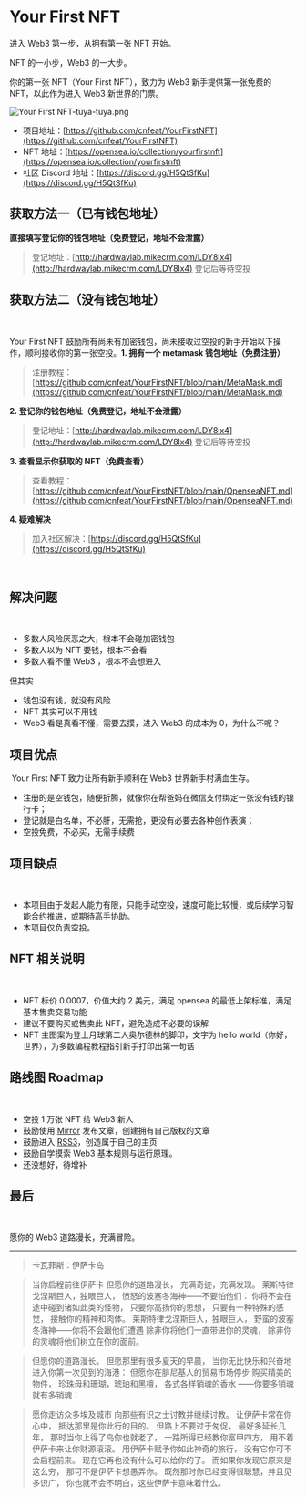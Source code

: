 # Your First NFT


进入 Web3 第一步，从拥有第一张 NFT 开始。
​

NFT 的一小步，Web3  的一大步。
​

你的第一张 NFT（Your First NFT），致力为 Web3 新手提供第一张免费的 NFT，以此作为进入 Web3 新世界的门票。
​

![Your First NFT-tuya-tuya.png](https://s2.loli.net/2022/02/15/ODfyE3PHt4WQA7U.png)
[
](http://hardwaylab.mikecrm.com/LDY8lx4)

- 项目地址：[https://github.com/cnfeat/YourFirstNFT](https://github.com/cnfeat/YourFirstNFT)
- NFT 地址：[https://opensea.io/collection/yourfirstnft](https://opensea.io/collection/yourfirstnft)
- 社区 Discord 地址：[https://discord.gg/H5QtSfKu](https://discord.gg/H5QtSfKu)



## 获取方法一（已有钱包地址）


**直接填写登记你的钱包地址（免费登记，地址不会泄露）**
​

> 登记地址：[http://hardwaylab.mikecrm.com/LDY8lx4](http://hardwaylab.mikecrm.com/LDY8lx4)
> 登记后等待空投



## 获取方法二（没有钱包地址）
​

Your First NFT 鼓励所有尚未有加密钱包，尚未接收过空投的新手开始以下操作，顺利接收你的第一张空投。
​
**1. 拥有一个 metamask 钱包地址（免费注册）**
> 注册教程：[https://github.com/cnfeat/YourFirstNFT/blob/main/MetaMask.md](https://github.com/cnfeat/YourFirstNFT/blob/main/MetaMask.md)

**2. 登记你的钱包地址（免费登记，地址不会泄露）**
> 登记地址：[http://hardwaylab.mikecrm.com/LDY8lx4](http://hardwaylab.mikecrm.com/LDY8lx4)
> 登记后等待空投

**3. 查看显示你获取的 NFT（免费查看）**
> 查看教程：[https://github.com/cnfeat/YourFirstNFT/blob/main/OpenseaNFT.md](https://github.com/cnfeat/YourFirstNFT/blob/main/OpenseaNFT.md)

**4. 疑难解决**
> 加入社区解决：[https://discord.gg/H5QtSfKu](https://discord.gg/H5QtSfKu)

​

## 解决问题
​
- 多数人风险厌恶之大，根本不会碰加密钱包
- 多数人以为 NFT 要钱，根本不会看
- 多数人看不懂 Web3 ，根本不会想进入

但其实

- 钱包没有钱，就没有风险
- NFT 其实可以不用钱
- Web3 看是真看不懂，需要去摸，进入 Web3 的成本为 0，为什么不呢？

## 项目优点
​
Your First NFT 致力让所有新手顺利在 Web3 世界新手村满血生存。
​
- 注册的是空钱包，随便折腾，就像你在帮爸妈在微信支付绑定一张没有钱的银行卡；
- 登记就是白名单，不必肝，无需抢，更没有必要去各种创作表演；
- 空投免费，不必买，无需手续费


## 项目缺点
​
- 本项目由于发起人能力有限，只能手动空投，速度可能比较慢，或后续学习智能合约推进，或期待高手协助。
- 本项目仅负责空投。
​

## NFT 相关说明
​
- NFT 标价 0.0007，价值大约 2 美元，满足 opensea 的最低上架标准，满足基本售卖交易功能
- 建议不要购买或售卖此 NFT，避免造成不必要的误解
- NFT 主图案为登上月球第二人奥尔德林的脚印，文字为 hello world（你好，世界），为多数编程教程指引新手打印出第一句话
​

## 路线图 Roadmap 
​
- 空投 1 万张 NFT 给 Web3 新人
- 鼓励使用 [Mirror](https://mirror.xyz/) 发布文章，创建拥有自己版权的文章
- 鼓励进入 [RSS3](https://rss3.bio/)，创造属于自己的主页
- 鼓励自学摸索 Web3 基本规则与运行原理。
- 还没想好，待增补

## 最后
​

愿你的 Web3 道路漫长，充满冒险。
​

-------


> 卡瓦菲斯：伊萨卡岛
​

> 当你启程前往伊萨卡
> 但愿你的道路漫长，
> 充满奇迹，充满发现。
> 莱斯特律戈涅斯巨人，独眼巨人，
> 愤怒的波塞冬海神——不要怕他们：
> 你将不会在途中碰到诸如此类的怪物，
> 只要你高扬你的思想，
> 只要有一种特殊的感觉，
> 接触你的精神和肉体。
> 莱斯特律戈涅斯巨人，独眼巨人，
> 野蛮的波塞冬海神——你将不会跟他们遭遇
> 除非你将他们一直带进你的灵魂，
> 除非你的灵魂将他们树立在你的面前。
​

> 但愿你的道路漫长。
> 但愿那里有很多夏天的早晨，
> 当你无比快乐和兴奋地
> 进入你第一次见到的海港：
> 但愿你在腓尼基人的贸易市场停步
> 购买精美的物件，
> 珍珠母和珊瑚，琥珀和黑檀，
> 各式各样销魂的香水
> ——你要多销魂就有多销魂：
​

> 愿你走访众多埃及城市
> 向那些有识之士讨教并继续讨教。
> 让伊萨卡常在你心中，
> 抵达那里是你此行的目的。
> 但路上不要过于匆促，
> 最好多延长几年，
> 那时当你上得了岛你也就老了，
> 一路所得已经教你富甲四方，
> 用不着伊萨卡来让你财源滚滚。
> 用伊萨卡赋予你如此神奇的旅行，
> 没有它你可不会启程前来。
> 现在它再也没有什么可以给你的了。
> 而如果你发现它原来是这么穷，
> 那可不是伊萨卡想愚弄你。
> 既然那时你已经变得很聪慧，并且见多识广，
> 你也就不会不明白，这些伊萨卡意味着什么。